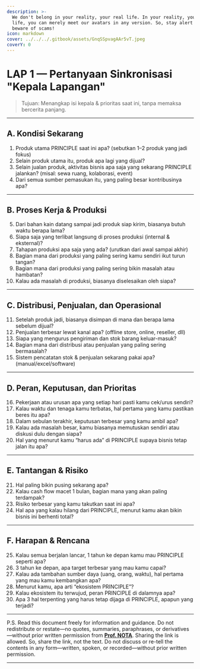 ```yaml
---
description: >-
  We don't belong in your reality, your real life. In your reality, your real
  life, you can merely meet our avatars in any version. So, stay alert and
  beware of scams!
icon: markdown
cover: ../../../.gitbook/assets/GnqSSpvagAAr5vT.jpeg
coverY: 0
---
```


# LAP 1 — Pertanyaan Sinkronisasi "Kepala Lapangan"

> Tujuan: Menangkap isi kepala & prioritas saat ini, tanpa memaksa bercerita panjang.

---

## **A. Kondisi Sekarang**
1. Produk utama PRINCIPLE saat ini apa? (sebutkan 1–2 produk yang jadi fokus)
2. Selain produk utama itu, produk apa lagi yang dijual?
3. Selain jualan produk, aktivitas bisnis apa saja yang sekarang PRINCIPLE jalankan? (misal: sewa ruang, kolaborasi, event)
4. Dari semua sumber pemasukan itu, yang paling besar kontribusinya apa?

---

## **B. Proses Kerja & Produksi**
5. Dari bahan kain datang sampai jadi produk siap kirim, biasanya butuh waktu berapa lama?
6. Siapa saja yang terlibat langsung di proses produksi (internal & eksternal)?
7. Tahapan produksi apa saja yang ada? (urutkan dari awal sampai akhir)
8. Bagian mana dari produksi yang paling sering kamu sendiri ikut turun tangan?
9. Bagian mana dari produksi yang paling sering bikin masalah atau hambatan?
10. Kalau ada masalah di produksi, biasanya diselesaikan oleh siapa?

---

## **C. Distribusi, Penjualan, dan Operasional**
11. Setelah produk jadi, biasanya disimpan di mana dan berapa lama sebelum dijual?
12. Penjualan terbesar lewat kanal apa? (offline store, online, reseller, dll)
13. Siapa yang mengurus pengiriman dan stok barang keluar-masuk?
14. Bagian mana dari distribusi atau penjualan yang paling sering bermasalah?
15. Sistem pencatatan stok & penjualan sekarang pakai apa? (manual/excel/software)

---

## **D. Peran, Keputusan, dan Prioritas**
16. Pekerjaan atau urusan apa yang setiap hari pasti kamu cek/urus sendiri?
17. Kalau waktu dan tenaga kamu terbatas, hal pertama yang kamu pastikan beres itu apa?
18. Dalam sebulan terakhir, keputusan terbesar yang kamu ambil apa?
19. Kalau ada masalah besar, kamu biasanya memutuskan sendiri atau diskusi dulu dengan siapa?
20. Hal yang menurut kamu “harus ada” di PRINCIPLE supaya bisnis tetap jalan itu apa?

---

## **E. Tantangan & Risiko**
21. Hal paling bikin pusing sekarang apa?
22. Kalau cash flow macet 1 bulan, bagian mana yang akan paling terdampak?
23. Risiko terbesar yang kamu takutkan saat ini apa?
24. Hal apa yang kalau hilang dari PRINCIPLE, menurut kamu akan bikin bisnis ini berhenti total?

---

## **F. Harapan & Rencana**
25. Kalau semua berjalan lancar, 1 tahun ke depan kamu mau PRINCIPLE seperti apa?
26. 3 tahun ke depan, apa target terbesar yang mau kamu capai?
27. Kalau ada tambahan sumber daya (uang, orang, waktu), hal pertama yang mau kamu kembangkan apa?
28. Menurut kamu, apa arti “ekosistem PRINCIPLE”?
29. Kalau ekosistem itu terwujud, peran PRINCIPLE di dalamnya apa?
30. Apa 3 hal terpenting yang harus tetap dijaga di PRINCIPLE, apapun yang terjadi?

---

P.S. Read this document freely for information and guidance. Do not redistribute or restate—no quotes, summaries, paraphrases, or derivatives—without prior written permission from [**Prof. NOTA**](https://nota.endhonesa.com/). Sharing the link is allowed. So, share the link, not the text. Do not discuss or re-tell the contents in any form—written, spoken, or recorded—without prior written permission.

---
